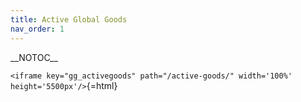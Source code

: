 ```yaml
---
title: Active Global Goods
nav_order: 1
---
```


\_\_NOTOC\_\_

`<iframe key="gg_activegoods" path="/active-goods/" width='100%' height='5500px'/>`{=html}
